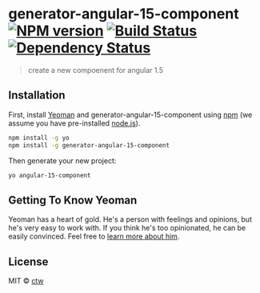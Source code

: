 # generator-angular-15-component [![NPM version][npm-image]][npm-url] [![Build Status][travis-image]][travis-url] [![Dependency Status][daviddm-image]][daviddm-url]
> create a new compoenent for angular 1.5

## Installation

First, install [Yeoman](http://yeoman.io) and generator-angular-15-component using [npm](https://www.npmjs.com/) (we assume you have pre-installed [node.js](https://nodejs.org/)).

```bash
npm install -g yo
npm install -g generator-angular-15-component
```

Then generate your new project:

```bash
yo angular-15-component
```

## Getting To Know Yeoman

Yeoman has a heart of gold. He&#39;s a person with feelings and opinions, but he&#39;s very easy to work with. If you think he&#39;s too opinionated, he can be easily convinced. Feel free to [learn more about him](http://yeoman.io/).

## License

MIT © [ctw](www.ctwhome.com)


[npm-image]: https://badge.fury.io/js/generator-angular-15-component.svg
[npm-url]: https://npmjs.org/package/generator-angular-15-component
[travis-image]: https://travis-ci.org/ctwhome/generator-angular-15-component.svg?branch=master
[travis-url]: https://travis-ci.org/ctwhome/generator-angular-15-component
[daviddm-image]: https://david-dm.org/ctwhome/generator-angular-15-component.svg?theme=shields.io
[daviddm-url]: https://david-dm.org/ctwhome/generator-angular-15-component
